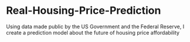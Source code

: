 # Real-Housing-Price-Prediction
Using data made public by the US Government and the Federal Reserve, I create a prediction model about the future of housing price affordability
